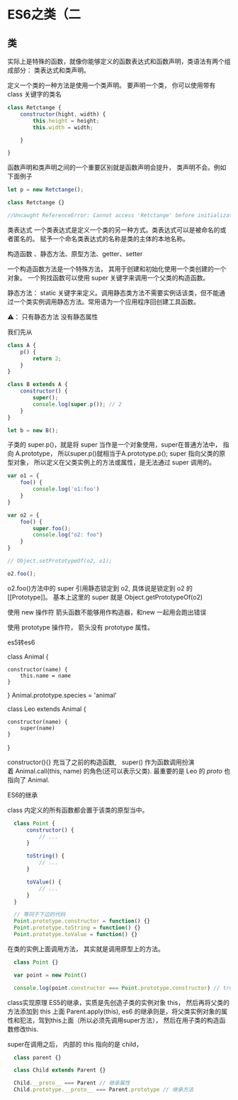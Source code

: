 # ES6之类（二

## 类

  实际上是特殊的函数，就像你能够定义的函数表达式和函数声明，类语法有两个组成部分： 类表达式和类声明。

  定义一个类的一种方法是使用一个类声明。 要声明一个类， 你可以使用带有 class 关键字的类名

``` js
class Retctange {
    constructor(hight, width) {
        this.height = height;
        this.width = width;

    }

}
```

  函数声明和类声明之间的一个重要区别就是函数声明会提升， 类声明不会。例如下面例子

  

``` js
let p = new Retctange();

class Retctange {}

//Uncaught ReferenceError: Cannot access 'Retctange' before initialization
```

  类表达式
  一个类表达式是定义一个类的另一种方式。类表达式可以是被命名的或者匿名的。 赋予一个命名类表达式的名称是类的主体的本地名称。

构造函数 、静态方法、原型方法、getter、setter

一个构造函数方法是一个特殊方法， 其用于创建和初始化使用一个类创建的一个对象。
一个狗找函数可以使用 super 关键字来调用一个父类的构造函数。

静态方法：
static 关键字来定义。调用静态类方法不需要实例话该类，但不能通过一个类实例调用静态方法。常用语为一个应用程序回创建工具函数。

⚠️： 只有静态方法 没有静态属性

我们先从

``` js
class A {
    p() {
        return 2;
    }
}

class B extends A {
    constructor() {
        super();
        console.log(super.p()); // 2
    }
}

let b = new B();
```

  子类的 super.p()，就是将 super 当作是一个对象使用，super在普通方法中， 指向 A.prototype， 所以super.p()就相当于A.prototype.p(); 
  super 指向父类的原型对象， 所以定义在父类实例上的方法或属性，是无法通过 super 调用的。

``` js
var o1 = {
    foo() {
        console.log('o1:foo')
    }
}

var o2 = {
    foo() {
        super.foo();
        console.log("o2: foo")
    }
}

// Object.setPrototypeOf(o2, o1);

o2.foo();
```

 o2.foo()方法中的 super 引用静态锁定到 o2, 具体说是锁定到 o2 的[[Prototype]]。 基本上这里的 super 就是 Object.getPrototypeOf(o2) 

使用 new 操作符
箭头函数不能够用作构造器，和new 一起用会跑出错误

使用 prototype 操作符， 
箭头没有 prototype 属性。

es5转es6

class Animal {

    constructor(name) {
        this.name = name
    }

}
Animal.prototype.species = 'animal'

class Leo extends Animal {

    constructor(name) {
        super(name)
    }

}

constructor(){} 充当了之前的构造函数,  
super() 作为函数调用扮演着 Animal.call(this, name) 的角色(还可以表示父类). 最重要的是 Leo 的 _proto_ 也指向了 Animal.

ES6的继承
 
class 内定义的所有函数都会置于该类的原型当中。

``` js
  class Point {
      constructor() {
          // ...
      }

      toString() {
          // ...
      }

      toValue() {
          // ...
      }
  }

  // 等同于下边的代码
  Point.prototype.constructor = function() {}
  Point.prototype.toString = function() {}
  Point.prototype.toValue = function() {}
```

在类的实例上面调用方法， 其实就是调用原型上的方法。

``` js
  class Point {}

  var point = new Point()

  console.log(point.constructor === Point.prototype.constructor) // true
```

class实现原理
ES5的继承，实质是先创造子类的实例对象 this， 然后再将父类的方法添加到 this 上面 Parent.apply(this), 
es6 的继承则是，将父类实例对象的属性和犯法，驾到this上面（所以必须先调用super方法）， 然后在用子类的构造函数修改this.

super在调用之后， 内部的 this 指向的是 child，

``` js
  class parent {}

  class Child extends Parent {}

  Child.__proto__ === Parent // 继承属性
  Child.prototype.__proto__ === Parent.prototype // 继承方法
```

